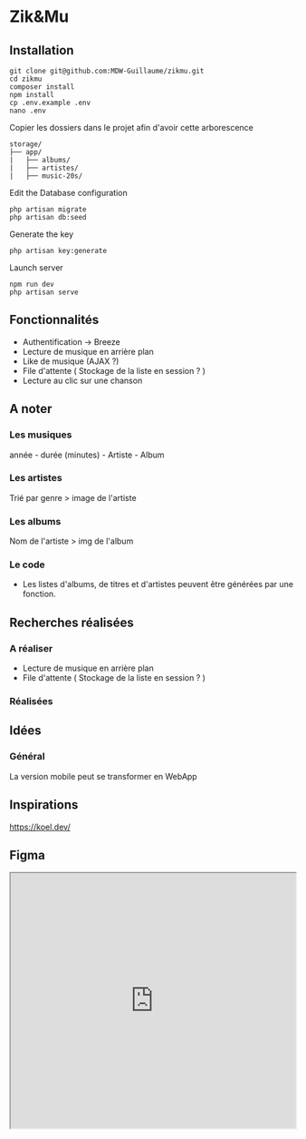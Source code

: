 # Zik&Mu

## Installation

```
git clone git@github.com:MDW-Guillaume/zikmu.git
cd zikmu
composer install
npm install
cp .env.example .env
nano .env
```

Copier les dossiers dans le projet afin d'avoir cette arborescence 

```
storage/
├── app/
|   ├── albums/
|   ├── artistes/
|   ├── music-20s/

```

Edit the Database configuration

```
php artisan migrate
php artisan db:seed
```

Generate the key

```
php artisan key:generate
```

Launch server

```
npm run dev
php artisan serve
```

## Fonctionnalités

- Authentification -> Breeze
- Lecture de musique en arrière plan
- Like de musique (AJAX ?)
- File d'attente ( Stockage de la liste en session ? )
- Lecture au clic sur une chanson

## A noter

### Les musiques

année - durée (minutes) - Artiste - Album

### Les artistes

Trié par genre > image de l'artiste

### Les albums

Nom de l'artiste > img de l'album

### Le code

- Les listes d'albums, de titres et d'artistes peuvent être générées par une fonction. 


## Recherches réalisées

### A réaliser

  - Lecture de musique en arrière plan
  - File d'attente ( Stockage de la liste en session ? )

### Réalisées

## Idées 

### Général

La version mobile peut se transformer en WebApp

## Inspirations

https://koel.dev/



## Figma

<!DOCTYPE html>
<html lang="fr">
<head>
    <meta charset="UTF-8">
    <meta http-equiv="X-UA-Compatible" content="IE=edge">
    <meta name="viewport" content="width=device-width, initial-scale=1.0">
    <title>Figma iframe</title>
</head>
<body>
    <iframe
        height="450"
        width="100%"
        src="https://www.figma.com/embed?embed_host=astra&url=https://www.figma.com/file/LKQ4FJ4bTnCSjedbRpk931/Sample-File"
        allowfullscreen
        />
</body>
</html>
